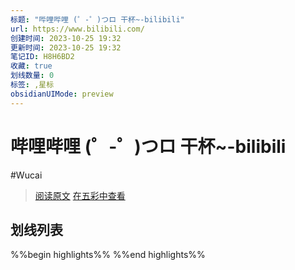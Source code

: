 ```yaml
---
标题: "哔哩哔哩 (゜-゜)つロ 干杯~-bilibili"
url: https://www.bilibili.com/
创建时间: 2023-10-25 19:32
更新时间: 2023-10-25 19:32
笔记ID: H8H6BD2
收藏: true
划线数量: 0
标签: ,星标
obsidianUIMode: preview
---
```


# 哔哩哔哩 (゜-゜)つロ 干杯~-bilibili 

#Wucai

> [阅读原文](https://www.bilibili.com/)
> [在五彩中查看](https://marker.dotalk.cn/#/?noteidx=H8H6BD2)


## 划线列表
%%begin highlights%%
%%end highlights%%

